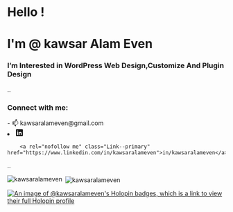 <h1 align="Left">Hello !</h1>
<h1 align="left">I'm @ kawsar Alam Even</h1>
<h3 align="Left">I’m Interested in WordPress Web Design,Customize And Plugin Design</h3>

..
<h3 align="left">Connect with me:</h3>
- 📫 kawsaralameven@gmail.com
<li itemprop="social" class="vcard-detail pt-1 "><svg xmlns="http://www.w3.org/2000/svg" width="16" height="16" viewBox="0 0 16 16" fill="none" role="img" aria-labelledby="ampc9zifw94lz47if8s0nyu3ocepxvdc" class="octicon"><title id="ampc9zifw94lz47if8s0nyu3ocepxvdc">LinkedIn</title>
<g clip-path="url(#clip0_202_91845)">
<path d="M14.5455 0H1.45455C0.650909 0 0 0.650909 0 1.45455V14.5455C0 15.3491 0.650909 16 1.45455 16H14.5455C15.3491 16 16 15.3491 16 14.5455V1.45455C16 0.650909 15.3491 0 14.5455 0ZM5.05746 13.0909H2.912V6.18764H5.05746V13.0909ZM3.96291 5.20073C3.27127 5.20073 2.712 4.64 2.712 3.94982C2.712 3.25964 3.272 2.69964 3.96291 2.69964C4.65236 2.69964 5.21309 3.26036 5.21309 3.94982C5.21309 4.64 4.65236 5.20073 3.96291 5.20073ZM13.0938 13.0909H10.9498V9.73382C10.9498 8.93309 10.9353 7.90327 9.83491 7.90327C8.71855 7.90327 8.54691 8.77527 8.54691 9.67564V13.0909H6.40291V6.18764H8.46109V7.13091H8.49018C8.77673 6.58836 9.47636 6.016 10.52 6.016C12.6924 6.016 13.0938 7.44582 13.0938 9.30473V13.0909V13.0909Z" fill="currentColor"></path>
</g>
</svg>

        <a rel="nofollow me" class="Link--primary" href="https://www.linkedin.com/in/kawsaralameven">in/kawsaralameven</a>
</li>    

..

<p><img align="left" src="https://github-readme-stats.vercel.app/api/top-langs?username=kawsaralameven&show_icons=true&locale=en&layout=compact" alt="kawsaralameven" /></p>

<p>&nbsp;<img align="center" src="https://github-readme-stats.vercel.app/api?username=kawsaralameven&show_icons=true&locale=en" alt="kawsaralameven" /></p>


[![An image of @kawsaralameven's Holopin badges, which is a link to view their full Holopin profile](https://holopin.me/kawsaralameven)](https://holopin.io/@kawsaralameven)
